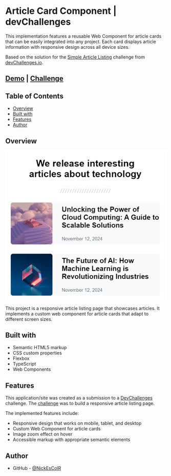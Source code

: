 # Article Card Component | devChallenges

This implementation features a reusable Web Component for article cards that can be easily integrated into any project. Each card displays article information with responsive design across all device sizes.

Based on the solution for the [Simple Article Listing](https://devchallenges.io/challenge/simple-article-listing) challenge from [devChallenges.io](http://devchallenges.io).

## [Demo](https://articlecardwebcomponent-nickescolr.netlify.app/) | [Challenge](https://devchallenges.io/challenge/simple-article-listing)

## Table of Contents

- [Overview](#overview)
- [Built with](#built-with)
- [Features](#features)
- [Author](#author)

## Overview

![screenshot](./docs/imgs/screenshot.png)

This project is a responsive article listing page that showcases articles. It implements a custom web component for article cards that adapt to different screen sizes.

## Built with

- Semantic HTML5 markup
- CSS custom properties
- Flexbox
- TypeScript
- Web Components

## Features

This application/site was created as a submission to a [DevChallenges](https://devchallenges.io/challenges-dashboard) challenge. The [challenge](https://devchallenges.io/challenge/simple-article-listing) was to build a responsive article listing page.

The implemented features include:

- Responsive design that works on mobile, tablet, and desktop
- Custom Web Component for article cards
- Image zoom effect on hover
- Accessible markup with appropriate semantic elements

## Author

- GitHub - [@NickEsColR](https://github.com/NickEsColR)
